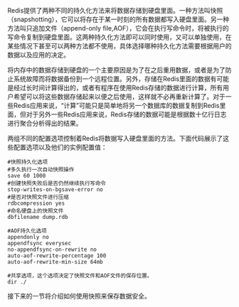 Redis提供了两种不同的持久化方法来将数据存储到硬盘里面。一种方法叫快照（snapshotting），它可以将存在于某一时刻的所有数据都写入硬盘里面。另一种方法叫只追加文件（append-only file,AOF），它会在执行写命令时，将被执行的写命令复制到硬盘里面。这两种持久化方法即可以同时使用，又可以单独使用，在某些情况下甚至可以两种方法都不使用，具体选择哪种持久化方法需要根据用户的数据以及应用的决定。

将内存中的数据存储到硬盘的一个主要原因是为了在之后重用数据，或者是为了防止系统故障而将数据备份到一个远程位置。另外，存储在Redis里面的数据有可能是经过长时间计算得出的，或者有程序在使用Redis存储的数据进行计算，所有用户希望可以将这些数据存储起来以便之后使用，这样就不必再重新计算了。对于一些Redis应用来说，“计算”可能只是简单地将另一个数据库的数据复制到Redis里面，但对于另外一些Redis应用来说，Redis存储的数据可能是根据数十亿行日志进行聚合分析得出的结果。

两组不同的配置选项控制着Redis将数据写入硬盘里面的方法。下面代码展示了这些配置选项以及他们的实例配置值：

```
#快照持久化选项
#多久执行一次自动快照操作
save 60 1000
#创建快照失败后是否仍然继续执行写命令
stop-writes-on-bgsave-error no
#是否对快照文件进行压缩
rdbcompression yes
#命名硬盘上的快照文件
dbfilename dump.rdb

#AOF持久化选项
appendonly no
appendfsync everysec
no-appendfsync-on-rewrite no
auto-aof-rewrite-percentage 100
auto-aof-rewrite-min-size 64mb

#共享选项，这个选项决定了快照文件和AOF文件的保存位置。
dir ./
```

接下来的一节将介绍如何使用快照来保存数据安全。





